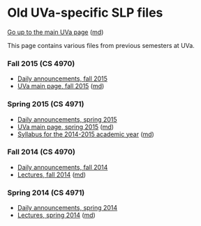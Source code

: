 Old UVa-specific SLP files
==========================

[Go up to the main UVa page](../index.html) ([md](../index.md))

This page contains various files from previous semesters at UVa.

### Fall 2015 (CS 4970)
- [Daily announcements, fall 2015](daily-announcements-fall-2015.html#/)
- [UVa main page, fall 2015](uva-page-fall-2015.html) ([md](uva-page-fall-2015.md))

### Spring 2015 (CS 4971)
- [Daily announcements, spring 2015](daily-announcements-spring-2015.html#/)
- [UVa main page, spring 2015](uva-page-spring-2015.html) ([md](uva-page-spring-2015.md))
- [Syllabus for the 2014-2015 academic year](syllabus-2014-2015.html) ([md](syllabus-2014-2015.md))

### Fall 2014 (CS 4970)
- [Daily announcements, fall 2014](daily-announcements-fall-2014.html#/)
- [Lectures, fall 2014](lectures-fall-2014.html) ([md](lectures-fall-2014.md))

### Spring 2014 (CS 4971)
- [Daily announcements, spring 2014](daily-announcements-spring-2014.html#/)
- [Lectures, spring 2014](lectures-spring-2014.html) ([md](lectures-spring-2014.md))
